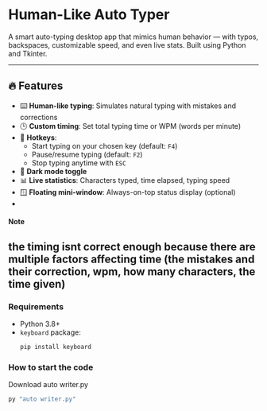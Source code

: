 # Human-Like Auto Typer

A smart auto-typing desktop app that mimics human behavior — with typos, backspaces, customizable speed, and even live stats. Built using Python and Tkinter.

---

## 🔥 Features

- ⌨️ **Human-like typing**: Simulates natural typing with mistakes and corrections
- 🕒 **Custom timing**: Set total typing time or WPM (words per minute)
- 🎯 **Hotkeys**: 
  - Start typing on your chosen key (default: `F4`)
  - Pause/resume typing (default: `F2`)
  - Stop typing anytime with `ESC`
- 🌙 **Dark mode toggle**
- 📊 **Live statistics**: Characters typed, time elapsed, typing speed
- 🪟 **Floating mini-window**: Always-on-top status display (optional)
- 
#### Note
the timing isnt correct enough because there are multiple factors affecting time (the mistakes and their correction, wpm, how many characters, the time given)
---

### Requirements

- Python 3.8+
- `keyboard` package:
  ```bash
  pip install keyboard
  
### How to start the code
Download auto writer.py
```bash
py "auto writer.py"

